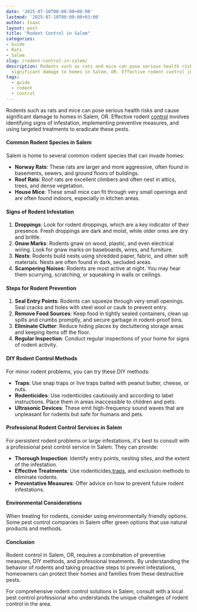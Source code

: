 ```yaml
---
date: '2025-07-10T00:00:00+00:00'
lastmod: '2025-07-10T00:00:00+03:00'
author: Isaac
layout: post
title: "Rodent Control in Salem"
categories:
- Guide
- Rats
- Salem
slug: /rodent-control-in-salem/
description: Rodents such as rats and mice can pose serious health risks and cause
  significant damage to homes in Salem, OR. Effective rodent control involves identifyi...
tags: 
  - guide
  - rodent
  - control
---
```

Rodents such as rats and mice can pose serious health risks and cause significant damage to homes in Salem, OR. Effective rodent [control](/posts/rodent-control-in-puyallup/) involves identifying signs of infestation, implementing preventive measures, and using targeted treatments to eradicate these pests.
#### Common Rodent Species in Salem
Salem is home to several common rodent species that can invade homes:
- **Norway Rats**: These rats are larger and more aggressive, often found in basements, sewers, and ground floors of buildings.
- **Roof Rats**: Roof rats are excellent climbers and often nest in attics, trees, and dense vegetation.
- **House Mice**: These small mice can fit through very small openings and are often found indoors, especially in kitchen areas.
#### Signs of Rodent Infestation
1. **Droppings**: Look for rodent droppings, which are a key indicator of their presence. Fresh droppings are dark and moist, while older ones are dry and brittle.
2. **Gnaw Marks**: Rodents gnaw on wood, plastic, and even electrical wiring. Look for gnaw marks on baseboards, wires, and furniture.
3. **Nests**: Rodents build nests using shredded paper, fabric, and other soft materials. Nests are often found in dark, secluded areas.
4. **Scampering Noises**: Rodents are most active at night. You may hear them scurrying, scratching, or squeaking in walls or ceilings.
#### Steps for Rodent Prevention
1. **Seal Entry Points**: Rodents can squeeze through very small openings. Seal cracks and holes with steel wool or caulk to prevent entry.
2. **Remove Food Sources**: Keep food in tightly sealed containers, clean up spills and crumbs promptly, and secure garbage in rodent-proof bins.
3. **Eliminate Clutter**: Reduce hiding places by decluttering storage areas and keeping items off the floor.
4. **Regular Inspection**: Conduct regular inspections of your home for signs of rodent activity.
#### DIY Rodent Control Methods
For minor rodent problems, you can try these DIY methods:
- **Traps**: Use snap traps or live traps baited with peanut butter, cheese, or nuts.
- **Rodenticides**: Use rodenticides cautiously and according to label instructions. Place them in areas inaccessible to children and pets.
- **Ultrasonic Devices**: These emit high-frequency sound waves that are unpleasant for rodents but safe for humans and pets.
#### Professional Rodent Control Services in Salem
For persistent rodent problems or large infestations, it's best to consult with a professional pest control service in Salem. They can provide:
- **Thorough Inspection**: Identify entry points, nesting sites, and the extent of the infestation.
- **Effective Treatments**: Use rodenticides,[traps](https://pestpolicy.com/best-outdoor-rat-traps/), and exclusion methods to eliminate rodents.
- **Preventative Measures**: Offer advice on how to prevent future rodent infestations.
#### Environmental Considerations
When treating for rodents, consider using environmentally friendly options. Some pest control companies in Salem offer green options that use natural products and methods.
#### Conclusion
Rodent control in Salem, OR, requires a combination of preventive measures, DIY methods, and professional treatments. By understanding the behavior of rodents and taking proactive steps to prevent infestations, homeowners can protect their homes and families from these destructive pests.

For comprehensive rodent control solutions in Salem, consult with a local pest control professional who understands the unique challenges of rodent control in the area.
